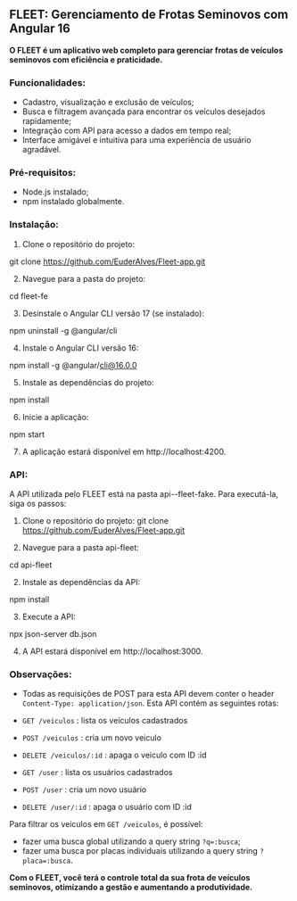 ## <a name="_ozlyr4ebt1m5"></a>**FLEET: Gerenciamento de Frotas Seminovos com Angular 16**

**O FLEET é um aplicativo web completo para gerenciar frotas de veículos seminovos com eficiência e praticidade.**

### <a name="_vv3lje4mcjhl"></a>**Funcionalidades:**

- Cadastro, visualização e exclusão de veículos;
- Busca e filtragem avançada para encontrar os veículos desejados rapidamente;
- Integração com API para acesso a dados em tempo real;
- Interface amigável e intuitiva para uma experiência de usuário agradável.

### <a name="_zakvfzwiagy5"></a>**Pré-requisitos:**

- Node.js instalado;
- npm instalado globalmente.

### <a name="_uszv042glce8"></a>**Instalação:**

1. Clone o repositório do projeto:

git clone https://github.com/EuderAlves/Fleet-app.git

2. Navegue para a pasta do projeto:

cd fleet-fe

3. Desinstale o Angular CLI versão 17 (se instalado):

npm uninstall -g @angular/cli

4. Instale o Angular CLI versão 16:

npm install -g @angular/cli@16.0.0

5. Instale as dependências do projeto:

npm install

6. Inicie a aplicação:

npm start

7. A aplicação estará disponível em http://localhost:4200.

### <a name="_960iv08rgjz0"></a>**API:**

A API utilizada pelo FLEET está na pasta api--fleet-fake. Para executá-la, siga os passos:

1. Clone o repositório do projeto:
   git clone https://github.com/EuderAlves/Fleet-app.git

2. Navegue para a pasta api-fleet:

cd api-fleet

2. Instale as dependências da API:

npm install

3. Execute a API:

npx json-server db.json

4. A API estará disponível em http://localhost:3000.

### <a name="_kxfzsg6le9sd"></a>**Observações:**

- Todas as requisições de POST para esta API devem conter o header `Content-Type: application/json`.
  Esta API contém as seguintes rotas:

- `GET /veiculos` : lista os veículos cadastrados
- `POST /veiculos` : cria um novo veiculo
- `DELETE /veiculos/:id` : apaga o veiculo com ID :id

- `GET /user` : lista os usuários cadastrados
- `POST /user` : cria um novo usuário
- `DELETE /user/:id` : apaga o usuário com ID :id

Para filtrar os veiculos em `GET /veiculos`, é possível:

- fazer uma busca global utilizando a query string `?q=:busca`;
- fazer uma busca por placas individuais utilizando a query string `?placa=:busca`.

**Com o FLEET, você terá o controle total da sua frota de veículos seminovos, otimizando a gestão e aumentando a produtividade.**
